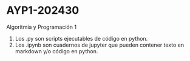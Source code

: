 # AYP1-202430
Algoritmia y Programación 1

1. Los .py son scripts ejecutables de código en python.
2. Los .ipynb son cuadernos de jupyter que pueden contener texto en markdown y/o código en python.
